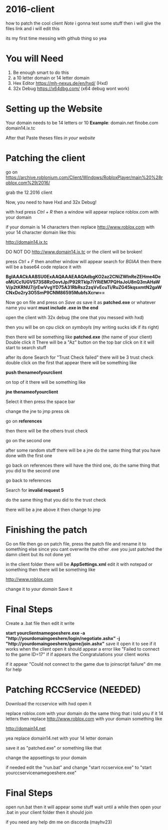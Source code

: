 # 2016-client
how to patch the cool client
*Note*
i gonna test some stuff then i will give the files link and i will edit this

its my first time messing with github thing so yea

# You will Need

1. Be enough smart to do this
2. a 10 letter domain or 14 letter domain
3. Hex Editor https://mh-nexus.de/en/hxd/ (Hxd)
4. 32x Debug https://x64dbg.com/ (x64 debug wont work) 



# Setting up the Website

Your domain needs to be 14 letters or 10
**Example**: domain.net finobe.com domain14.ix.tc

After that Paste theses files *in your website*

# Patching the client

go on https://archive.roblonium.com/Client/Windows/RobloxPlayer/main%20%28roblox.com%29/2016/

grab the 12.2016 client

Now, you need to have Hxd and 32x Debug!

with hxd press *Ctrl + R*
then a window will appear replace roblox.com with your domain

if your domain is 14 characters then replace http://www.roblox.com with your 14 character domain like this:

http://domain14.ix.tc

DO NOT DO http://www.domain14.ix.tc
or the client will be broken!

press *Ctrl + F* 
then another window will appear
search for *BGIAA*
then there will be a base64 code
replace it with

**BgIAAACkAABSU0ExAAQAAAEAAQAdbgKO2az2CNiZWlnReZEHme4DeoMUCc1UGVS73S8RzOovtJp/P92RTklp7iYRiEM7PQHaJoU8nQ3mAHaWV/p2tKRNU7/jrEwVvgYD75A31RbRsz2zqVvEcuTi/RuZG45kqsxmtN2gaWCNxDo2ry3O5SmP9CNM86595MubfsXcrw==**

Now go on file and press on *Save as*
save it as **patched.exe** or whatever name you want **must include .exe in the end**

open the client with 32x debug (the one that you messed with hxd)

then you will be on cpu
click on *symboyls* (my writing sucks idk if its right)

then there will be something like **patched.exe** (the name of your client)
Double click it
There will be a "Az" button on the top bar
click on it
it will start to search stuff

after its done Search for "Trust Check failed"
there will be 3 trust check
double click on the first that appear
there will be something like

**push thenameofyourclient**

on top of it there will be something like 

**jne thenameofyourclient**

Select it then press the space bar

change the jne to jmp
press ok

go on **references**

then there will be the others trust check

go on the second one

after some random stuff there will be a jne
do the same thing that you have done with the first one

go back on references there will have the third one, do the same thing that you did to the second one

go back to references

Search for **invalid request 5**

do the same thing that you did to the trust check

there will be a jne above it then change to jmp

# Finishing the patch
Go on file then go on patch file, press the patch file and rename it to something else since you cant overwrite the other .exe
you just patched the damn client but its not done yet

in the client folder there will be **AppSettings.xml**
edit it with notepad or something then there will be something like

http://www.roblox.com

change it to *your domain*
Save it

# Final Steps

Create a .bat file then edit it 
write

**start yourclientnamegoeshere.exe -a "http://yourdomaingoeshere/login/negotiate.ashx" -j "http://yourdomaingoeshere/game/join.ashx"**
save it
open it to see if it works
when the client open it should appear a error like
"Failed to connect to the game ID=17"
if if appears the Congratulations your client works

if it appear "Could not connect to the game due to joinscript failure"
dm me for help


# Patching RCCService (NEEDED)
Download the rccservice
with hxd open it

replace roblox.com with your domain
do the same thing that i told you
if it 14 letters then replace
http://www.roblox.com
with your domain something like

http://domain14.net

yea replace domain14.net with your 14 letter domain

save it as "patched.exe" or something like that

change the appsettings to your domain

if needed edit the "run.bat" and change "start rccservice.exe" to "start yourccservicenamegoeshere.exe"

# Final Steps

open run.bat
then it will appear some stuff wait until a while
then open your .bat in your client folder
then it should join




if you need any help dm me on discorda (mayhv23)
